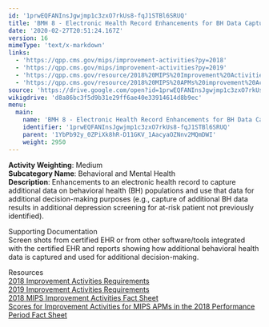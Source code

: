 ```yaml
---
id: '1prwEQFANInsJgwjmp1c3zxO7rkUs8-fqJ1STBl6SRUQ'
title: 'BMH 8 - Electronic Health Record Enhancements for BH Data Capture'
date: '2020-02-27T20:51:24.167Z'
version: 16
mimeType: 'text/x-markdown'
links:
  - 'https://qpp.cms.gov/mips/improvement-activities?py=2018'
  - 'https://qpp.cms.gov/mips/improvement-activities?py=2019'
  - 'https://qpp.cms.gov/resource/2018%20MIPS%20Improvement%20Activities%20Fact%20Sheet'
  - 'https://qpp.cms.gov/resource/2018%20MIPS%20APMs%20improvement%20Activities%20scores%20fact%20sheet'
source: 'https://drive.google.com/open?id=1prwEQFANInsJgwjmp1c3zxO7rkUs8-fqJ1STBl6SRUQ'
wikigdrive: 'd8a86bc3f5d9b31e29ff6ae40e33914614d8b9ec'
menu:
  main:
    name: 'BMH 8 - Electronic Health Record Enhancements for BH Data Capture'
    identifier: '1prwEQFANInsJgwjmp1c3zxO7rkUs8-fqJ1STBl6SRUQ'
    parent: '1YbPb92y_0ZPiXk8hR-D11GKV_1AacyaOZNnv2MQmDWI'
    weight: 2950
---
```





**Activity Weighting**: Medium  
**Subcategory Name**: Behavioral and Mental Health  
**Description**: Enhancements to an electronic health record to capture additional data on behavioral health (BH) populations and use that data for additional decision-making purposes (e.g., capture of additional BH data results in additional depression screening for at-risk patient not previously identified).




Supporting Documentation  
Screen shots from certified EHR or from other software/tools integrated with the certified EHR and reports showing how additional behavioral health data is captured and used for additional decision-making.




Resources  
[2018 Improvement Activities Requirements](https://qpp.cms.gov/mips/improvement-activities?py=2018)  
[2019 Improvement Activities Requirements](https://qpp.cms.gov/mips/improvement-activities?py=2019)  
[2018 MIPS Improvement Activities Fact Sheet](https://qpp.cms.gov/resource/2018%20MIPS%20Improvement%20Activities%20Fact%20Sheet)  
[Scores for Improvement Activities for MIPS APMs in the 2018 Performance Period Fact Sheet](https://qpp.cms.gov/resource/2018%20MIPS%20APMs%20improvement%20Activities%20scores%20fact%20sheet)
